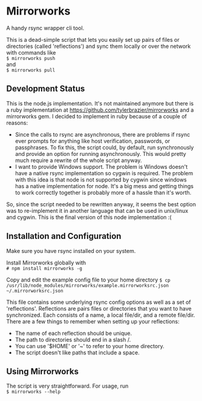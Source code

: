 Mirrorworks
===========

A handy rsync wrapper cli tool.

This is a dead-simple script that lets you easily set up pairs of files or
directories (called 'reflections') and sync them locally or over the network
with commands like  
`$ mirrorworks push`  
and  
`$ mirrorworks pull`

Development Status
------------------
This is the node.js implementation. It's not maintained anymore but there is
a ruby implementation at <https://github.com/tylerbrazier/mirrorworks> and
a mirrorworks gem. I decided to implement in ruby because of a couple of
reasons:

* Since the calls to rsync are asynchronous, there are problems if rsync ever
prompts for anything like host verification, passwords, or passphrases. To fix
this, the script could, by default, run synchronously and provide an option
for running asynchronously. This would pretty much require a rewrite of the
whole script anyway.
* I want to provide Windows support. The problem is Windows doesn't have a
native rsync implementation so cygwin is required. The problem with this idea
is that node is not supported by cygwin since windows has a native
implementation for node. It's a big mess and getting things to work correctly
together is probably more of a hassle than it's worth.

So, since the script needed to be rewritten anyway, it seems the best option
was to re-implement it in another language that can be used in unix/linux and
cygwin. This is the final version of this node implementation :(

Installation and Configuration
------------------------------
Make sure you have rsync installed on your system.

Install Mirrorworks globally with  
`# npm install mirrorworks -g`

Copy and edit the example config file to your home directory
`$ cp /usr/lib/node_modules/mirrorworks/example.mirrorworksrc.json ~/.mirrorworksrc.json`

This file contains some underlying rsync config options as well as a set of
'reflections'. Reflections are pairs files or directories that you want to have
synchronized. Each consists of a name, a local file/dir, and a remote file/dir.
There are a few things to remember when setting up your reflections:

* The name of each reflection should be unique.
* The path to directories should end in a slash /.
* You can use '$HOME' or '~' to refer to your home directory.
* The script doesn't like paths that include a space.

Using Mirrorworks
-----------------
The script is very straightforward. For usage, run  
`$ mirrorworks --help`
